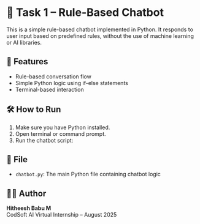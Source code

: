 # 🤖 Task 1 – Rule-Based Chatbot

This is a simple rule-based chatbot implemented in Python. It responds to user input based on predefined rules, without the use of machine learning or AI libraries.

## 🚀 Features
- Rule-based conversation flow
- Simple Python logic using if-else statements
- Terminal-based interaction

## 🛠️ How to Run
1. Make sure you have Python installed.
2. Open terminal or command prompt.
3. Run the chatbot script:






## 📁 File
- `chatbot.py`: The main Python file containing chatbot logic

## 👨‍💻 Author
**Hitheesh Babu M**  
CodSoft AI Virtual Internship – August 2025
